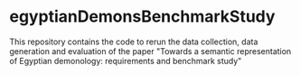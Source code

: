 # egyptianDemonsBenchmarkStudy
This repository contains the code to rerun the data collection, data generation and evaluation of the paper "Towards a semantic representation of Egyptian demonology: requirements and benchmark study"

